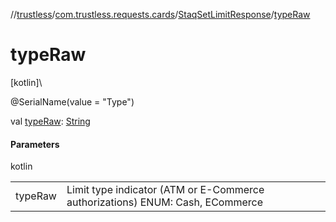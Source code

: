 //[trustless](../../../index.md)/[com.trustless.requests.cards](../index.md)/[StaqSetLimitResponse](index.md)/[typeRaw](type-raw.md)

# typeRaw

[kotlin]\

@SerialName(value = &quot;Type&quot;)

val [typeRaw](type-raw.md): [String](https://kotlinlang.org/api/latest/jvm/stdlib/kotlin/-string/index.html)

#### Parameters

kotlin

| | |
|---|---|
| typeRaw | Limit type indicator (ATM or E-Commerce authorizations) ENUM:  Cash, ECommerce |

